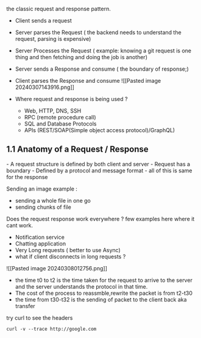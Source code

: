 
the classic request and response pattern.

- Client sends a request 
- Server parses the Request ( the backend needs to understand the request, parsing is expensive)
- Server Processes the Request ( example: knowing a git request is one thing and then fetching and doing the job is another)
- Server sends a Response and consume ( the boundary of response;)
- Client parses the Response and consume
![[Pasted image 20240307143916.png]]

-  Where request and response is being used ?
	- Web, HTTP, DNS, SSH 
	- RPC (remote procedure call)
	- SQL and Database Protocols
	- APIs (REST/SOAP(Simple object access protocol)/GraphQL)
<h2>1.1 Anatomy of a Request / Response</h2>
- A request structure is defined by both client and server
- Request has a boundary
- Defined by a protocol and message format
- all of this is same for the response

Sending an image example :
  - sending a whole file in one go 
  - sending chunks of file 

Does the request response work everywhere ?
  few examples here where it cant work.
  - Notification service
  - Chatting application
  - Very Long requests ( better to use Async)
  - what if client disconnects in long requests ?

![[Pasted image 20240308012756.png]]

- the time t0 to t2 is the time taken for the request to arrive to the server and the server understands the protocol in that time.
- The cost of the process to reassmble,rewrite the packet is from t2-t30
- the time from t30-t32 is the sending of packet to the client back aka transfer 

try curl to see the headers
```
curl -v --trace http://google.com
```



